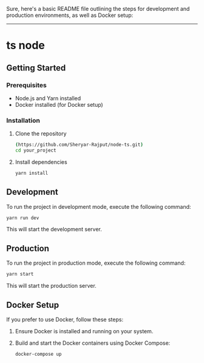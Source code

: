 Sure, here's a basic README file outlining the steps for development and production environments, as well as Docker setup:

---

# ts node

## Getting Started

### Prerequisites
- Node.js and Yarn installed
- Docker installed (for Docker setup)

### Installation
1. Clone the repository
   ```bash
   (https://github.com/Sheryar-Rajput/node-ts.git)
   cd your_project
   ```

2. Install dependencies
   ```bash
   yarn install
   ```

## Development
To run the project in development mode, execute the following command:
```bash
yarn run dev
```
This will start the development server.

## Production
To run the project in production mode, execute the following command:
```bash
yarn start
```
This will start the production server.

## Docker Setup
If you prefer to use Docker, follow these steps:

1. Ensure Docker is installed and running on your system.

2. Build and start the Docker containers using Docker Compose:
   ```bash
   docker-compose up
